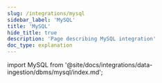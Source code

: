 ```yaml
---
slug: /integrations/mysql
sidebar_label: 'MySQL'
title: 'MySQL'
hide_title: true
description: 'Page describing MySQL integration'
doc_type: explanation
---
```


import MySQL from '@site/docs/integrations/data-ingestion/dbms/mysql/index.md';

<MySQL/>
